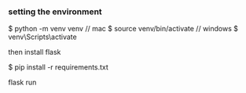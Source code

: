 ### setting the environment
$ python -m venv venv
// mac
$ source venv/bin/activate
// windows
$ venv\Scripts\activate

then install flask 

$ pip install -r requirements.txt

flask run